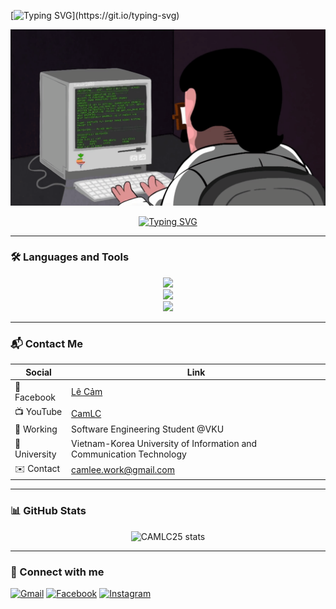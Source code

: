 [![Typing SVG](https://readme-typing-svg.demolab.com?font=Fira+Code&pause=1000&width=435&lines=Xin+ch%C3%A0o+%F0%9F%91%8B%2C+t%C3%B4i+l%C3%A0+CAM.;Hi+%F0%9F%91%8B%2C+I'm+CAM.;%E3%81%93%E3%82%93%E3%81%AB%E3%81%A1%E3%81%AF%E3%80%81CAM%E3%81%A7%E3%81%99%E3%80%82;%E4%BD%A0%E5%A5%BD%EF%BC%8C%E6%88%91%E6%98%AFCAM%E3%80%82;%EC%95%88%EB%85%95%ED%95%98%EC%84%B8%EC%9A%94%2C+%EC%A0%80%EB%8A%94+CAM%EC%9E%85%EB%8B%88%EB%8B%A4.)](https://git.io/typing-svg)

<p align="center">
  <img src="https://raw.githubusercontent.com/CAMLC25/CAMLC25/main/cam.gif" alt="Welcome GIF" width="600" />
</p>

<p align="center">
  <a href="https://git.io/typing-svg">
    <img src="https://readme-typing-svg.demolab.com?font=Fira+Code&pause=1000&width=435&lines=........................................;%E2%99%A5%EF%B8%8F%E2%99%A5%EF%B8%8F%E2%99%A5%EF%B8%8F%E2%99%A5%EF%B8%8F%E2%99%A5%EF%B8%8F%E2%99%A5%EF%B8%8F%E2%99%A5%EF%B8%8F%E2%99%A5%EF%B8%8F%E2%99%A5%EF%B8%8F%E2%99%A5%EF%B8%8F%E2%99%A5%EF%B8%8F%E2%99%A5%EF%B8%8F%E2%99%A5%EF%B8%8F%E2%99%A5%EF%B8%8F%E2%99%A5%EF%B8%8F%E2%99%A5%EF%B8%8F%E2%99%A5%EF%B8%8F%E2%99%A5%EF%B8%8F%E2%99%A5%EF%B8%8F%E2%99%A5%EF%B8%8F%E2%99%A5%EF%B8%8F%E2%99%A5%EF%B8%8F" alt="Typing SVG" />
  </a>
</p>

---

### 🛠️ Languages and Tools
<p align="center">
  <img src="https://skillicons.dev/icons?i=java,kotlin,cpp,c,php,python,html,css,js,bootstrap" />
  <br />
  <img src="https://skillicons.dev/icons?i=androidstudio,eclipse,idea,vscode,figma,postman,git,github" />
  <br />
  <img src="https://skillicons.dev/icons?i=laravel,spring,nodejs,firebase,mysql" />
</p>

---

### 📬 Contact Me

<div align="center">

| Social       | Link                                                                 |
|--------------|----------------------------------------------------------------------|
| 📘 Facebook   | [Lê Cảm](https://facebook.com/blvck.camle)                  |
| 📺 YouTube    | [CamLC](https://youtube.com/...)                                    |
| 💼 Working    | Software Engineering Student @VKU                                   |
| 🏫 University | Vietnam-Korea University of Information and Communication Technology |
| ✉️ Contact    | [camlee.work@gmail.com](mailto:camlee.work@gmail.com)              |

</div>

---

### 📊 GitHub Stats
<p align="center">
  <img src="https://github-readme-stats.vercel.app/api?username=CAMLC25&show_icons=true&theme=radical" alt="CAMLC25 stats" />
</p>

---

### 🔗 Connect with me
[![Gmail](https://img.shields.io/badge/Gmail-c14438?style=for-the-badge&logo=gmail&logoColor=white)](mailto:camlee.work@gmail.com)
[![Facebook](https://img.shields.io/badge/Facebook-1877F2?style=for-the-badge&logo=facebook&logoColor=white)](https://www.facebook.com/blvck.camle)
[![Instagram](https://img.shields.io/badge/Instagram-E4405F?style=for-the-badge&logo=instagram&logoColor=white)](https://www.instagram.com/lc.blvck?utm_source=ig_web_button_share_sheet&igsh=OHoybXhscHJqMngw)
